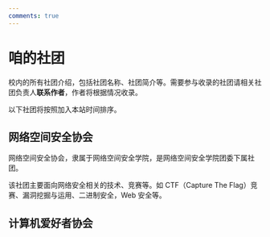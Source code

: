 ```yaml
---
comments: true
---
```


# 咱的社团

校内的所有社团介绍，包括社团名称、社团简介等。需要参与收录的社团请相关社团负责人**联系作者**，作者将根据情况收录。

以下社团将按照加入本站时间排序。

## 网络空间安全协会

网络空间安全协会，隶属于网络空间安全学院，是网络空间安全学院团委下属社团。

该社团主要面向网络安全相关的技术、竞赛等。如 CTF（Capture The Flag）竞赛、漏洞挖掘与运用、二进制安全，Web 安全等。

## 计算机爱好者协会
